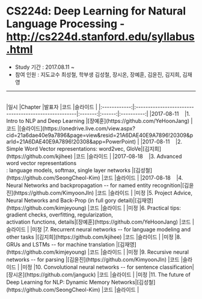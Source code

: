 # CS224d: Deep Learning for Natural Language Processing - http://cs224d.stanford.edu/syllabus.html

- Study 기간 : 2017.08.11 ~
- 참여 인원 : 지도교수 최성철, 학부생 김성철, 장시온, 장예훈, 김윤진, 김지희, 김재영
<hr>
<br>
|일시          |Chapter                                               |발표자    |코드    |슬라이드     |
|:------------:|:-----------------------------------------------------|:-------:|:------:|:----------:|
|2017-08-11    |1. Intro to NLP and Deep Learning                     |[장예훈](https://github.com/YeHoonJang)    |코드    |[슬라이드](https://onedrive.live.com/view.aspx?cid=21a6dae40e9a7896&page=view&resid=21A6DAE40E9A7896!20309&parId=21A6DAE40E9A7896!20308&app=PowerPoint)     |
|2017-08-11    |2. Simple Word Vector representations: word2vec, GloVe|[김지희](https://github.com/kjihee)    |코드    |슬라이드     |
|2017-08-18    |3. Advanced word vector representations<br>: language models, softmax, single layer networks     |[김성철](https://github.com/SeongCheol-Kim)    |코드    |슬라이드     |
|2017-08-18    |4. Neural Networks and backpropagation -- for named entity recognition|[김윤진](https://github.com/KimyoonJIn)    |코드    |슬라이드     |
|미정          |5. Project Advice, Neural Networks and Back-Prop (in full gory detail)|[김재영](https://github.com/kimjeyoung)    |코드    |슬라이드     |
|미정          |6. Practical tips: gradient checks, overfitting, regularization,<br>activation functions, details|[장예훈](https://github.com/YeHoonJang)    |코드    |슬라이드     |
|미정          |7. Recurrent neural networks -- for language modeling and other tasks |[김지희](https://github.com/kjihee)    |코드    |슬라이드     |
|미정          |8. GRUs and LSTMs -- for machine translation |[김재영](https://github.com/kimjeyoung)    |코드    |슬라이드     |
|미정          |9. Recursive neural networks -- for parsing |[김윤진](https://github.com/KimyoonJIn)    |코드    |슬라이드     |
|미정          |10. Convolutional neural networks -- for sentence classification|[장시온](https://github.com/janguck)    |코드    |슬라이드     |
|미정          |11. The future of Deep Learning for NLP: Dynamic Memory Networks|[김성철](https://github.com/SeongCheol-Kim)    |코드    |슬라이드     |
